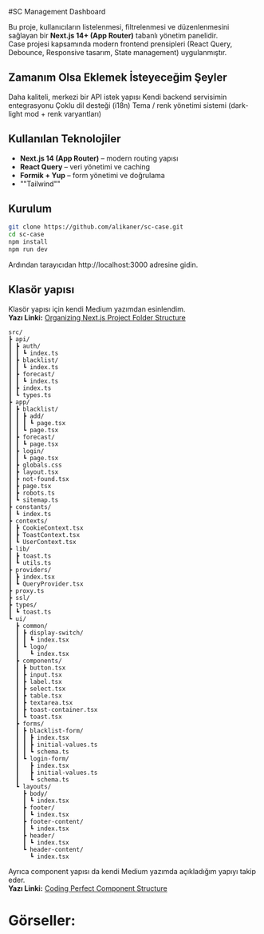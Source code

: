 #SC Management Dashboard

Bu proje, kullanıcıların listelenmesi, filtrelenmesi ve düzenlenmesini sağlayan bir **Next.js 14+ (App Router)** tabanlı yönetim panelidir.  
Case projesi kapsamında modern frontend prensipleri (React Query, Debounce, Responsive tasarım, State management) uygulanmıştır.

## Zamanım Olsa Eklemek İsteyeceğim Şeyler

Daha kaliteli, merkezi bir API istek yapısı
Kendi backend servisimin entegrasyonu
Çoklu dil desteği (i18n)
Tema / renk yönetimi sistemi (dark-light mod + renk varyantları)

## Kullanılan Teknolojiler

- **Next.js 14 (App Router)** – modern routing yapısı
- **React Query** – veri yönetimi ve caching
- **Formik + Yup** – form yönetimi ve doğrulama
- ""Tailwind""

## Kurulum

```bash
git clone https://github.com/alikaner/sc-case.git
cd sc-case
npm install
npm run dev
```

Ardından tarayıcıdan http://localhost:3000 adresine gidin.

## Klasör yapısı

Klasör yapısı için kendi Medium yazımdan esinlendim.  
**Yazı Linki:** [Organizing Next.js Project Folder Structure](https://medium.com/@alikaner.dev/organizing-next-js-project-folder-structure-b87f1e10f844)

```
src/
┣ api/
┃ ┣ auth/
┃ ┃ ┗ index.ts
┃ ┣ blacklist/
┃ ┃ ┗ index.ts
┃ ┣ forecast/
┃ ┃ ┗ index.ts
┃ ┣ index.ts
┃ ┗ types.ts
┣ app/
┃ ┣ blacklist/
┃ ┃ ┣ add/
┃ ┃ ┃ ┗ page.tsx
┃ ┃ ┗ page.tsx
┃ ┣ forecast/
┃ ┃ ┗ page.tsx
┃ ┣ login/
┃ ┃ ┗ page.tsx
┃ ┣ globals.css
┃ ┣ layout.tsx
┃ ┣ not-found.tsx
┃ ┣ page.tsx
┃ ┣ robots.ts
┃ ┗ sitemap.ts
┣ constants/
┃ ┗ index.ts
┣ contexts/
┃ ┣ CookieContext.tsx
┃ ┣ ToastContext.tsx
┃ ┗ UserContext.tsx
┣ lib/
┃ ┣ toast.ts
┃ ┗ utils.ts
┣ providers/
┃ ┣ index.tsx
┃ ┗ QueryProvider.tsx
┣ proxy.ts
┣ ssl/
┣ types/
┃ ┗ toast.ts
┗ ui/
  ┣ common/
  ┃ ┣ display-switch/
  ┃ ┃ ┗ index.tsx
  ┃ ┗ logo/
  ┃   ┗ index.tsx
  ┣ components/
  ┃ ┣ button.tsx
  ┃ ┣ input.tsx
  ┃ ┣ label.tsx
  ┃ ┣ select.tsx
  ┃ ┣ table.tsx
  ┃ ┣ textarea.tsx
  ┃ ┣ toast-container.tsx
  ┃ ┗ toast.tsx
  ┣ forms/
  ┃ ┣ blacklist-form/
  ┃ ┃ ┣ index.tsx
  ┃ ┃ ┣ initial-values.ts
  ┃ ┃ ┗ schema.ts
  ┃ ┗ login-form/
  ┃   ┣ index.tsx
  ┃   ┣ initial-values.ts
  ┃   ┗ schema.ts
  ┗ layouts/
    ┣ body/
    ┃ ┗ index.tsx
    ┣ footer/
    ┃ ┗ index.tsx
    ┣ footer-content/
    ┃ ┗ index.tsx
    ┣ header/
    ┃ ┗ index.tsx
    ┗ header-content/
      ┗ index.tsx
```

Ayrıca component yapısı da kendi Medium yazımda açıkladığım yapıyı takip eder.  
**Yazı Linki:** [Coding Perfect Component Structure](https://medium.com/@alikaner.dev/coding-perfect-component-870d6920ee2b)

# Görseller:
